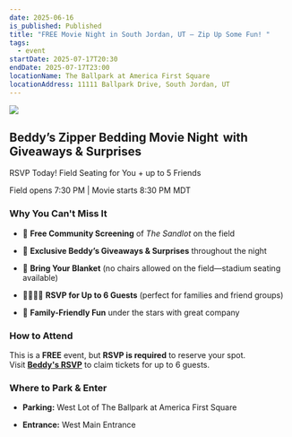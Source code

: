```yaml
---
date: 2025-06-16
is_published: Published
title: "FREE Movie Night in South Jordan, UT – Zip Up Some Fun! "
tags:
  - event
startDate: 2025-07-17T20:30
endDate: 2025-07-17T23:00
locationName: The Ballpark at America First Square
locationAddress: 11111 Ballpark Drive, South Jordan, UT
---
```

![](/media/Screenshot%202025-06-16%20at%203.30.48%E2%80%AFPM.png)

## Beddy’s Zipper Bedding Movie Night  with Giveaways & Surprises

RSVP Today! Field Seating for You + up to 5 Friends

Field opens 7:30 PM | Movie starts 8:30 PM MDT

### Why You Can't Miss It

*   🍿 **Free Community Screening** of _The Sandlot_ on the field
    
*   🎁 **Exclusive Beddy’s Giveaways & Surprises** throughout the night
    
*   🧺 **Bring Your Blanket** (no chairs allowed on the field—stadium seating available)
    
*   👨‍👩‍👧‍👦 **RSVP for Up to 6 Guests** (perfect for families and friend groups)
    
*   🎉 **Family-Friendly Fun** under the stars with great company
    

### How to Attend

This is a **FREE** event, but **RSVP is required** to reserve your spot.  
Visit [**Beddy's RSVP**](https://docs.google.com/forms/d/e/1FAIpQLSfqUNRS3SeweZNrzlLMGyYddkl2LOZf2kYEBj4Z7oOwju5Apw/viewform) to claim tickets for up to 6 guests.

### Where to Park & Enter

*   **Parking:** West Lot of The Ballpark at America First Square
    
*   **Entrance:** West Main Entrance